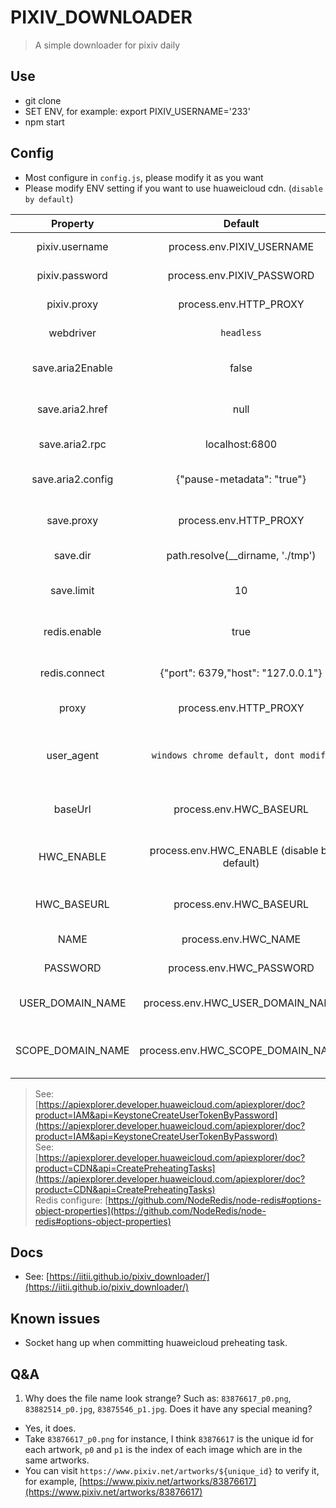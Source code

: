 # PIXIV_DOWNLOADER
> A simple downloader for pixiv daily  

## Use

* git clone
* SET ENV, for example: export PIXIV_USERNAME='233'
* npm start

## Config

* Most configure in `config.js`, please modify it as you want
* Please modify ENV setting if you want to use huaweicloud cdn. (`disable by default`)


|     Property      |                   Default                   |              Description               |
| :---------------: | :-----------------------------------------: | :------------------------------------: |
|  pixiv.username   |         process.env.PIXIV_USERNAME          |             pixiv username             |
|  pixiv.password   |         process.env.PIXIV_PASSWORD          |             pixiv password             |
|    pixiv.proxy    |           process.env.HTTP_PROXY            |          http_proxy for pixiv          |
|     webdriver     |                 `headless`                  |             selenium args              |
| save.aria2Enable  |                    false                    |        enable or disable aria2         |
|  save.aria2.href  |                    null                     |        aria2 download url href         |
|  save.aria2.rpc   |               localhost:6800                |            aria2 rpc config            |
| save.aria2.config |         {"pause-metadata": "true"}          |        aria2 download configure        |
|    save.proxy     |           process.env.HTTP_PROXY            |        http_proxy  for download        |
|     save.dir      |      path.resolve(__dirname, './tmp')       |           save dir for image           |
|    save.limit     |                     10                      |       concurrency download limit       |
|   redis.enable    |                    true                     |    using redis to remove duplicate     |
|   redis.connect   |     {"port": 6379,"host": "127.0.0.1"}      |      Redis connection configure.       |
|       proxy       |           process.env.HTTP_PROXY            |           global http_proxy            |
|    user_agent     |    `windows chrome default, dont modify`    | UserAgent for download, dynamic update |
|      baseUrl      |           process.env.HWC_BASEURL           |       huaweicloud cdn basic url        |
|    HWC_ENABLE     | process.env.HWC_ENABLE (disable by default) |   enable or disable huaweicloud cdn    |
|    HWC_BASEURL    |           process.env.HWC_BASEURL           |       huaweicloud cdn basic url        |
|       NAME        |            process.env.HWC_NAME             |          huaweicloud username          |
|     PASSWORD      |          process.env.HWC_PASSWORD           |          huaweicloud password          |
| USER_DOMAIN_NAME  |      process.env.HWC_USER_DOMAIN_NAME       |      huaweicloud user domain name      |
| SCOPE_DOMAIN_NAME |      process.env.HWC_SCOPE_DOMAIN_NAME      |   huaweicloud user scope domain name   |

> See: [https://apiexplorer.developer.huaweicloud.com/apiexplorer/doc?product=IAM&api=KeystoneCreateUserTokenByPassword](https://apiexplorer.developer.huaweicloud.com/apiexplorer/doc?product=IAM&api=KeystoneCreateUserTokenByPassword)  
> See: [https://apiexplorer.developer.huaweicloud.com/apiexplorer/doc?product=CDN&api=CreatePreheatingTasks](https://apiexplorer.developer.huaweicloud.com/apiexplorer/doc?product=CDN&api=CreatePreheatingTasks)  
> Redis configure: [https://github.com/NodeRedis/node-redis#options-object-properties](https://github.com/NodeRedis/node-redis#options-object-properties)  



## Docs

* See: [https://iitii.github.io/pixiv_downloader/](https://iitii.github.io/pixiv_downloader/)

## Known issues

* Socket hang up when committing huaweicloud preheating task.

## Q&A

1. Why does the file name look strange? Such as: `83876617_p0.png`, `83882514_p0.jpg`, `83875546_p1.jpg`. Does it have any special meaning?

* Yes, it does. 
* Take `83876617_p0.png` for instance, I think `83876617` is the unique id for each artwork, `p0` and `p1` is the index of each image which are in the same artworks. 
* You can visit `https://www.pixiv.net/artworks/${unique_id}` to verify it, for example, [https://www.pixiv.net/artworks/83876617](https://www.pixiv.net/artworks/83876617)
